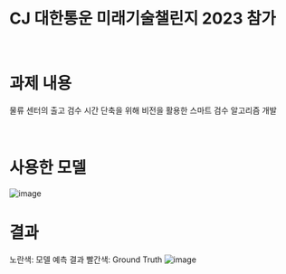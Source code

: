 # CJ 대한통운 미래기술챌린지 2023 참가
<br/> 

# 과제 내용
물류 센터의 출고 검수 시간 단축을 위해 비전을 활용한 스마트 검수 알고리즘 개발

<br/> 

# 사용한 모델

![image](https://github.com/ji-eun-lab/CJ-Challenge/assets/73579127/1fcdf1e5-fd3a-432d-85ad-31277c7646ee)

# 결과

노란색: 모델 예측 결과
빨간색: Ground Truth
![image](https://github.com/ji-eun-lab/CJ-Challenge/assets/73579127/c62b12b7-e208-4793-be89-cfa3088c2988)
